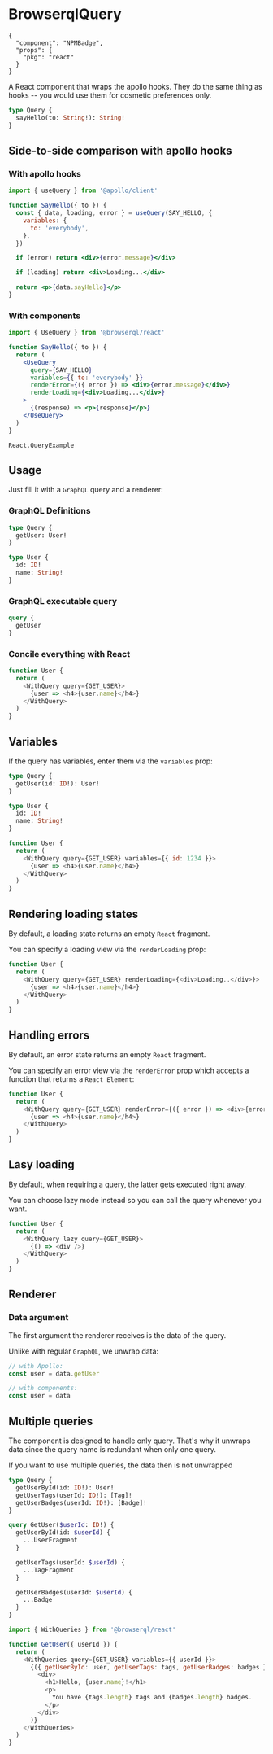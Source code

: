 # BrowserqlQuery

```component
{
  "component": "NPMBadge",
  "props": {
    "pkg": "react"
  }
}
```

A React component that wraps the apollo hooks. They do the same thing as hooks -- you would use them for cosmetic preferences only.

```graphql
type Query {
  sayHello(to: String!): String!
}
```

## Side-to-side comparison with apollo hooks

### With apollo hooks

```jsx
import { useQuery } from '@apollo/client'

function SayHello({ to }) {
  const { data, loading, error } = useQuery(SAY_HELLO, {
    variables: {
      to: 'everybody',
    },
  })

  if (error) return <div>{error.message}</div>

  if (loading) return <div>Loading...</div>

  return <p>{data.sayHello}</p>
}
```

### With components

```jsx
import { UseQuery } from '@browserql/react'

function SayHello({ to }) {
  return (
    <UseQuery
      query={SAY_HELLO}
      variables={{ to: 'everybody' }}
      renderError={({ error }) => <div>{error.message}</div>}
      renderLoading={<div>Loading...</div>}
    >
      {(response) => <p>{response}</p>}
    </UseQuery>
  )
}
```

```snapshot
React.QueryExample
```

## Usage

Just fill it with a `GraphQL` query and a renderer:

### GraphQL Definitions

```graphql
type Query {
  getUser: User!
}

type User {
  id: ID!
  name: String!
}
```

### GraphQL executable query

```graphql
query {
  getUser
}
```

### Concile everything with React

```javascript
function User {
  return (
    <WithQuery query={GET_USER}>
      {user => <h4>{user.name}</h4>}
    </WithQuery>
  )
}
```

## Variables

If the query has variables, enter them via the `variables` prop:

```graphql
type Query {
  getUser(id: ID!): User!
}

type User {
  id: ID!
  name: String!
}
```

```javascript
function User {
  return (
    <WithQuery query={GET_USER} variables={{ id: 1234 }}>
      {user => <h4>{user.name}</h4>}
    </WithQuery>
  )
}
```

## Rendering loading states

By default, a loading state returns an empty `React` fragment.

You can specify a loading view via the `renderLoading` prop:

```javascript
function User {
  return (
    <WithQuery query={GET_USER} renderLoading={<div>Loading..</div>}>
      {user => <h4>{user.name}</h4>}
    </WithQuery>
  )
}
```

## Handling errors

By default, an error state returns an empty `React` fragment.

You can specify an error view via the `renderError` prop which accepts a function that returns a `React Element`:

```javascript
function User {
  return (
    <WithQuery query={GET_USER} renderError={({ error }) => <div>{error.message}</div>}>
      {user => <h4>{user.name}</h4>}
    </WithQuery>
  )
}
```

## Lasy loading

By default, when requiring a query, the latter gets executed right away.

You can choose lazy mode instead so you can call the query whenever you want.

```javascript
function User {
  return (
    <WithQuery lazy query={GET_USER}>
      {() => <div />}
    </WithQuery>
  )
}
```

## Renderer

### Data argument

The first argument the renderer receives is the data of the query.

Unlike with regular `GraphQL`, we unwrap data:

```javascript
// with Apollo:
const user = data.getUser

// with components:
const user = data
```

## Multiple queries

The component is designed to handle only query. That's why it unwraps data since the query name is redundant when only one query.

If you want to use multiple queries, the data then is not unwrapped

```graphql
type Query {
  getUserById(id: ID!): User!
  getUserTags(userId: ID!): [Tag]!
  getUserBadges(userId: ID!): [Badge]!
}
```

```graphql
query GetUser($userId: ID!) {
  getUserById(id: $userId) {
    ...UserFragment
  }

  getUserTags(userId: $userId) {
    ...TagFragment
  }

  getUserBadges(userId: $userId) {
    ...Badge
  }
}
```

```javascript
import { WithQueries } from '@browserql/react'

function GetUser({ userId }) {
  return (
    <WithQueries query={GET_USER} variables={{ userId }}>
      {({ getUserById: user, getUserTags: tags, getUserBadges: badges }) => (
        <div>
          <h1>Hello, {user.name}!</h1>
          <p>
            You have {tags.length} tags and {badges.length} badges.
          </p>
        </div>
      )}
    </WithQueries>
  )
}
```
